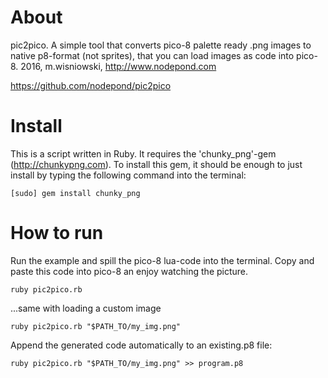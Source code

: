 # About

pic2pico. A simple tool that converts pico-8 palette ready .png images to native p8-format
(not sprites), that you can load images as code into pico-8.
2016, m.wisniowski, http://www.nodepond.com

https://github.com/nodepond/pic2pico

# Install

This is a script written in Ruby. It requires the 'chunky_png'-gem (http://chunkypng.com). To install this gem, it should be enough to just install by typing the following command into the terminal:

  ```
  [sudo] gem install chunky_png
  ```

# How to run

Run the example and spill the pico-8 lua-code into the terminal. Copy and paste this code into pico-8 an enjoy watching the picture.

  ```
  ruby pic2pico.rb
  ```

...same with loading a custom image

  ```
  ruby pic2pico.rb "$PATH_TO/my_img.png"
  ```

Append the generated code automatically to an existing.p8 file:

  ```
  ruby pic2pico.rb "$PATH_TO/my_img.png" >> program.p8
  ```
